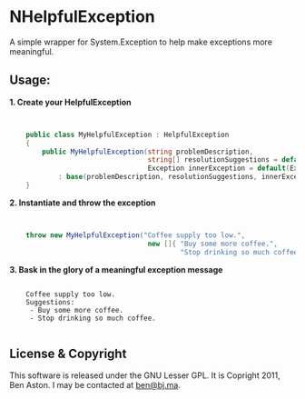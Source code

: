 NHelpfulException
====

A simple wrapper for System.Exception to help make exceptions more meaningful.

Usage:
--------
**1. Create your HelpfulException**

```C#


    public class MyHelpfulException : HelpfulException
    {
        public MyHelpfulException(string problemDescription, 
								  string[] resolutionSuggestions = default(string[]),
                                  Exception innerException = default(Exception))
            : base(problemDescription, resolutionSuggestions, innerException) {}
    }

```

**2. Instantiate and throw the exception**
	
```C#


	throw new MyHelpfulException("Coffee supply too low.", 
								  new []{ "Buy some more coffee.", 
								          "Stop drinking so much coffee." });

```

**3. Bask in the glory of a meaningful exception message**

```
	
	Coffee supply too low.
    Suggestions:
     - Buy some more coffee.
	 - Stop drinking so much coffee.
	 
```


License & Copyright
--------

This software is released under the GNU Lesser GPL. It is Copright 2011, Ben Aston. I may be contacted at ben@bj.ma.